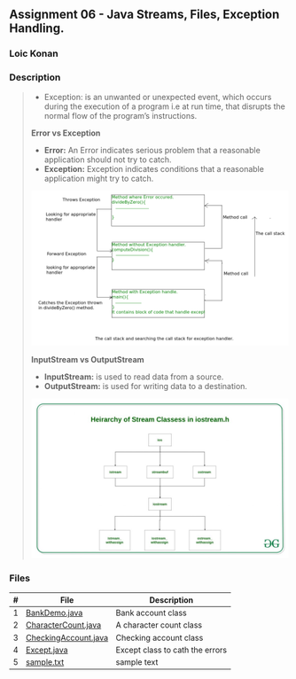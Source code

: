 ## Assignment 06 - Java Streams, Files, Exception Handling.

### Loic Konan

### Description

> - Exception: is an unwanted or unexpected event, which occurs during the execution of a program i.e at run time,
>   that disrupts the normal flow of the program’s instructions.
>
> **Error vs Exception**
>
> - **Error:** An Error indicates serious problem that a reasonable application should not try to catch.
> - **Exception:** Exception indicates conditions that a reasonable application might try to catch.
> <img src="pic.png">
>
>
> **InputStream vs OutputStream**
>
> - **InputStream:** is used to read data from a source.
> - **OutputStream:** is used for writing data to a destination.
> <img src="pic1.jpg">

### Files

|   #   | File                                         | Description                     |
| :---: | -------------------------------------------- | ------------------------------- |
|   1   | [BankDemo.java](BankDemo.java)               | Bank account class              |
|   2   | [CharacterCount.java](CharacterCount.java)   | A character count class         |
|   3   | [CheckingAccount.java](CheckingAccount.java) | Checking account class          |
|   4   | [Except.java](Except.java)                   | Except class to cath the errors |
|   5   | [sample.txt](sample.txt)                     | sample text                     |
